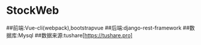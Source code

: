# StockWeb
##前端:Vue-cli(webpack),bootstrapvue
##后端:django-rest-framework
##数据库:Mysql
##数据来源:tushare[https://tushare.pro]
